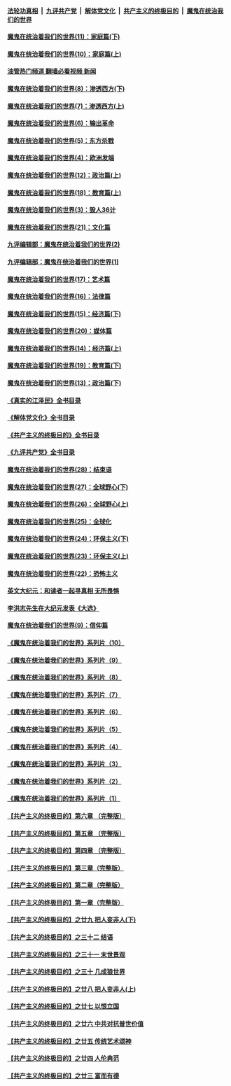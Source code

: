 ####  [法轮功真相](../../../../basic/blob/master/README.md?t=11160101) &nbsp;|&nbsp; [九评共产党](../../../../9ping.md/blob/master/README.md?t=11160101) &nbsp;|&nbsp; [解体党文化](../../../../jtdwh.md/blob/master/README.md?t=11160101)  &nbsp;|&nbsp; [共产主义的终极目的](../../../../gczydzjmd.md/blob/master/README.md?t=11160101) &nbsp;|&nbsp; [魔鬼在统治我们的世界](../../../../mgztzwmdsj.md/blob/master/README.md?t=11160101) 

#### [魔鬼在统治着我们的世界(11)：家庭篇(下)](../pages/nsc422/n10440961.md?t=11160101) 

#### [魔鬼在统治着我们的世界(10)：家庭篇(上)](../pages/nsc422/n10435448.md?t=11160101) 

#### [油管热门频道 翻墙必看视频 新闻](http://129.146.143.75:81/youtube.html?11160101)

#### [魔鬼在统治着我们的世界(8)：渗透西方(下)](../pages/nsc422/n10429603.md?t=11160101) 

#### [魔鬼在统治着我们的世界(7)：渗透西方(上)](../pages/nsc422/n10426013.md?t=11160101) 

#### [魔鬼在统治着我们的世界(6)：输出革命](../pages/nsc422/n10421536.md?t=11160101) 

#### [魔鬼在统治着我们的世界(5)：东方杀戮](../pages/nsc422/n10417707.md?t=11160101) 

#### [魔鬼在统治着我们的世界(4)：欧洲发端](../pages/nsc422/n10414890.md?t=11160101) 

#### [魔鬼在统治着我们的世界(12)：政治篇(上)](../pages/nsc422/n10444576.md?t=11160101) 

#### [魔鬼在统治着我们的世界(18)：教育篇(上)](../pages/nsc422/n10526970.md?t=11160101) 

#### [魔鬼在统治着我们的世界(3)：毁人36计](../pages/nsc422/n10411583.md?t=11160101) 

#### [魔鬼在统治着我们的世界(21)：文化篇](../pages/nsc422/n10597706.md?t=11160101) 

#### [九评编辑部：魔鬼在统治着我们的世界(2)](../pages/nsc422/n10410036.md?t=11160101) 

#### [九评编辑部：魔鬼在统治着我们的世界(1)](../pages/nsc422/n10406825.md?t=11160101) 

#### [魔鬼在统治着我们的世界(17)：艺术篇](../pages/nsc422/n10499093.md?t=11160101) 

#### [魔鬼在统治着我们的世界(16)：法律篇](../pages/nsc422/n10485969.md?t=11160101) 

#### [魔鬼在统治着我们的世界(15)：经济篇(下)](../pages/nsc422/n10469975.md?t=11160101) 

#### [魔鬼在统治着我们的世界(20)：媒体篇](../pages/nsc422/n10586579.md?t=11160101) 

#### [魔鬼在统治着我们的世界(14)：经济篇(上)](../pages/nsc422/n10457370.md?t=11160101) 

#### [魔鬼在统治着我们的世界(19)：教育篇(下)](../pages/nsc422/n10564808.md?t=11160101) 

#### [魔鬼在统治着我们的世界(13)：政治篇(下)](../pages/nsc422/n10448270.md?t=11160101) 

#### [《真实的江泽民》全书目录](../pages/nsc422/n13721399.md?t=11160101) 

#### [《解体党文化》全书目录](../pages/nsc422/n13721157.md?t=11160101) 

#### [《共产主义的终极目的》全书目录](../pages/nsc422/n13721048.md?t=11160101) 

#### [《九评共产党》全书目录](../pages/nsc422/n13708085.md?t=11160101) 

#### [魔鬼在统治着我们的世界(28)：结束语](../pages/nsc422/n10936246.md?t=11160101) 

#### [魔鬼在统治着我们的世界(27)：全球野心(下)](../pages/nsc422/n10928319.md?t=11160101) 

#### [魔鬼在统治着我们的世界(26)：全球野心(上)](../pages/nsc422/n10900318.md?t=11160101) 

#### [魔鬼在统治着我们的世界(25)：全球化](../pages/nsc422/n10788205.md?t=11160101) 

#### [魔鬼在统治着我们的世界(24)：环保主义(下)](../pages/nsc422/n10695307.md?t=11160101) 

#### [魔鬼在统治着我们的世界(23)：环保主义(上)](../pages/nsc422/n10688613.md?t=11160101) 

#### [魔鬼在统治着我们的世界(22)：恐怖主义](../pages/nsc422/n10614727.md?t=11160101) 

#### [英文大纪元：和读者一起寻真相 无所畏惧](../pages/nsc422/n12542027.md?t=11160101) 

#### [李洪志先生在大纪元发表《大选》](../pages/nsc422/n12534746.md?t=11160101) 

#### [魔鬼在统治着我们的世界(9)：信仰篇](../pages/nsc422/n10432159.md?t=11160101) 

#### [《魔鬼在统治着我们的世界》系列片（10）](../pages/nsc422/n12292670.md?t=11160101) 

#### [《魔鬼在统治着我们的世界》系列片（9）](../pages/nsc422/n12290859.md?t=11160101) 

#### [《魔鬼在统治着我们的世界》系列片（8）](../pages/nsc422/n12287445.md?t=11160101) 

#### [《魔鬼在统治着我们的世界》系列片（7）](../pages/nsc422/n12283425.md?t=11160101) 

#### [《魔鬼在统治着我们的世界》系列片（6）](../pages/nsc422/n12282314.md?t=11160101) 

#### [《魔鬼在统治着我们的世界》系列片（5）](../pages/nsc422/n12281419.md?t=11160101) 

#### [《魔鬼在统治着我们的世界》系列片（4）](../pages/nsc422/n12274024.md?t=11160101) 

#### [《魔鬼在统治着我们的世界》系列片（3）](../pages/nsc422/n12271322.md?t=11160101) 

#### [《魔鬼在统治着我们的世界》系列片（2）](../pages/nsc422/n12269049.md?t=11160101) 

#### [《魔鬼在统治着我们的世界》系列片（1）](../pages/nsc422/n12267575.md?t=11160101) 

#### [【共产主义的终极目的】第六章 （完整版）](../pages/nsc422/n11428913.md?t=11160101) 

#### [【共产主义的终极目的】第五章 （完整版）](../pages/nsc422/n11428912.md?t=11160101) 

#### [【共产主义的终极目的】第四章 （完整版）](../pages/nsc422/n11428907.md?t=11160101) 

#### [【共产主义的终极目的】第三章（完整版）](../pages/nsc422/n11428848.md?t=11160101) 

#### [【共产主义的终极目的】第二章（完整版）](../pages/nsc422/n11428831.md?t=11160101) 

#### [【共产主义的终极目的】第一章（完整版）](../pages/nsc422/n11417651.md?t=11160101) 

#### [【共产主义的终极目的】之廿九 把人变非人(下)](../pages/nsc422/n11344140.md?t=11160101) 

#### [【共产主义的终极目的】之三十二 结语](../pages/nsc422/n11360535.md?t=11160101) 

#### [【共产主义的终极目的】之三十一 末世景观](../pages/nsc422/n11351129.md?t=11160101) 

#### [【共产主义的终极目的】之三十 几成狼世界](../pages/nsc422/n11348280.md?t=11160101) 

#### [【共产主义的终极目的】之廿八 把人变非人(上)](../pages/nsc422/n11340492.md?t=11160101) 

#### [【共产主义的终极目的】之廿七 以恨立国](../pages/nsc422/n11336944.md?t=11160101) 

#### [【共产主义的终极目的】之廿六 中共对抗普世价值](../pages/nsc422/n11324785.md?t=11160101) 

#### [【共产主义的终极目的】之廿五 传统艺术颂神](../pages/nsc422/n11296396.md?t=11160101) 

#### [【共产主义的终极目的】之廿四 人伦典范](../pages/nsc422/n11296397.md?t=11160101) 

#### [【共产主义的终极目的】之廿三 富而有德](../pages/nsc422/n11283598.md?t=11160101) 

<img src='http://gfw-breaker.win/goodnews/indexes/nsc422.md' width='0px' height='0px'/>
